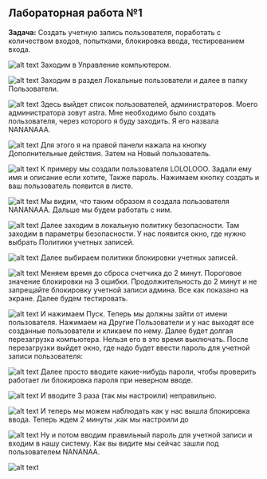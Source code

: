 ## Лабораторная работа №1

**Задача:** Создать учетную запись пользователя, поработать с количеством входов, попытками, блокировка ввода, тестированием входа.

![alt text](image1.png)
Заходим в Управление компьютером.

![alt text](image2.png)
Заходим в раздел Локальные пользователи и далее в папку Пользователи.

![alt text](image3.png)
Здесь выйдет список пользователей, администраторов. Моего администратора зовут astra. Мне необходимо было создать пользователя, через которого я буду заходить. Я его назвала NANANAAA. 

![alt text](image4.png)
Для этого я на правой панели нажала на кнопку Дополнительные действия. Затем на Новый пользователь. 

![alt text](image5.png)
К примеру мы создали пользователя LOLOLOOO. Задали ему имя и описание если хотите, Также пароль. Нажимаем кнопку создать и ваш пользователь появится в листе. 

![alt text](image6.png)
Мы видим, что таким образом я создала пользователя NANANAAA. Дальше мы будем работать с ним. 

![alt text](image7.png)
Далее заходим в локальную политику безопасности. Там заходим в параметры безопасности. У нас появится окно, где нужно выбрать Политики учетных записей. 

![alt text](image8.png)
Далее выбираем политики блокировки учетных записей. 

![alt text](image9.png)
Меняем время до сброса счетчика до 2 минут. Пороговое значение блокировки на 3 ошибки. Продолжительность до 2 минут и не запрещайте блокировку учетной записи админа. Все как показано на экране. Далее будем тестировать.

![alt text](image10.png)
И нажимаем Пуск. Теперь мы должны зайти от имени пользователя. Нажимаем на Другие Пользователи и у нас выходят все созданные пользователи и кликаем по нему. 
Далее будет долгая перезагрузка компьютера. Нельзя его в это время выключать. 
После перезагрузки выйдет окно, где надо будет ввести пароль для учетной записи пользователя:

![alt text](image11.png)
Далее просто вводите какие-нибудь пароли, чтобы проверить работает ли блокировка пароля при неверном вводе. 

![alt text](image12.png)
И вводите 3 раза (так мы настроили) неправильно.

![alt text](image13.png)
И теперь мы можем наблюдать как у нас вышла блокировка ввода. Теперь ждем 2 минуты ,как мы настроили до

![alt text](image14.png)
Ну и потом вводим правильный пароль для учетной записи и входим в нашу систему. Как вы видите мы сейчас зашли под пользователем NANANAA.

![alt text](image15.png)
